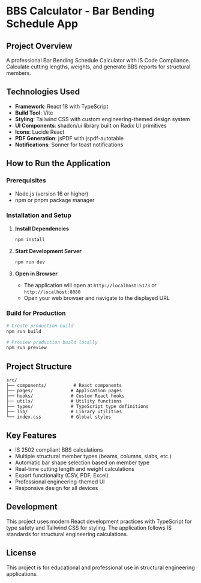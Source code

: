 # BBS Calculator - Bar Bending Schedule App

## Project Overview

A professional Bar Bending Schedule Calculator with IS Code Compliance. Calculate cutting lengths, weights, and generate BBS reports for structural members.

## Technologies Used

- **Framework**: React 18 with TypeScript
- **Build Tool**: Vite
- **Styling**: Tailwind CSS with custom engineering-themed design system
- **UI Components**: shadcn/ui library built on Radix UI primitives
- **Icons**: Lucide React
- **PDF Generation**: jsPDF with jspdf-autotable
- **Notifications**: Sonner for toast notifications

## How to Run the Application

### Prerequisites
- Node.js (version 16 or higher)
- npm or pnpm package manager

### Installation and Setup

1. **Install Dependencies**
   ```bash
   npm install
   ```

2. **Start Development Server**
   ```bash
   npm run dev
   ```

3. **Open in Browser**
   - The application will open at `http://localhost:5173` or `http://localhost:8080`
   - Open your web browser and navigate to the displayed URL

### Build for Production

```bash
# Create production build
npm run build

# Preview production build locally
npm run preview
```

## Project Structure

```
src/
├── components/          # React components
├── pages/              # Application pages
├── hooks/              # Custom React hooks
├── utils/              # Utility functions
├── types/              # TypeScript type definitions
├── lib/                # Library utilities
└── index.css           # Global styles
```

## Key Features

- IS 2502 compliant BBS calculations
- Multiple structural member types (beams, columns, slabs, etc.)
- Automatic bar shape selection based on member type
- Real-time cutting length and weight calculations
- Export functionality (CSV, PDF, Excel)
- Professional engineering-themed UI
- Responsive design for all devices

## Development

This project uses modern React development practices with TypeScript for type safety and Tailwind CSS for styling. The application follows IS standards for structural engineering calculations.

## License

This project is for educational and professional use in structural engineering applications.